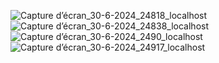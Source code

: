 ![Capture d’écran_30-6-2024_24818_localhost](https://github.com/chafik101/LIstTask/assets/124458053/b28d9ff0-312a-4239-bd79-5589f7e2ae0e)
![Capture d’écran_30-6-2024_24838_localhost](https://github.com/chafik101/LIstTask/assets/124458053/1145947e-a3b2-4bd7-9057-6e9711255db3)
![Capture d’écran_30-6-2024_2490_localhost](https://github.com/chafik101/LIstTask/assets/124458053/e2c810a2-9829-4693-acfc-b7d7fb476ef0)
![Capture d’écran_30-6-2024_24917_localhost](https://github.com/chafik101/LIstTask/assets/124458053/dad7346d-e7dc-4747-9fe3-f27be869865b)
